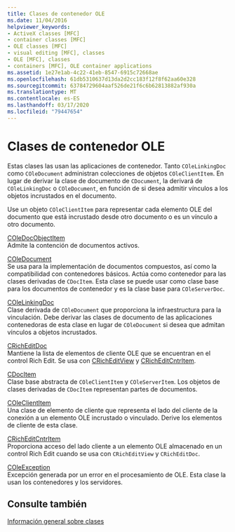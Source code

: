 ```yaml
---
title: Clases de contenedor OLE
ms.date: 11/04/2016
helpviewer_keywords:
- ActiveX classes [MFC]
- container classes [MFC]
- OLE classes [MFC]
- visual editing [MFC], classes
- OLE [MFC], classes
- containers [MFC], OLE container applications
ms.assetid: 1e27e1ab-4c22-41eb-8547-6915c72668ae
ms.openlocfilehash: 61db5310637d13da2d2cc183f12f8f62aa60e328
ms.sourcegitcommit: 63784729604aaf526de21f6c6b62813882af930a
ms.translationtype: MT
ms.contentlocale: es-ES
ms.lasthandoff: 03/17/2020
ms.locfileid: "79447654"
---
```

# <a name="ole-container-classes"></a>Clases de contenedor OLE

Estas clases las usan las aplicaciones de contenedor. Tanto `COleLinkingDoc` como `COleDocument` administran colecciones de objetos `COleClientItem`. En lugar de derivar la clase de documento de `CDocument`, la derivará de `COleLinkingDoc` o `COleDocument`, en función de si desea admitir vínculos a los objetos incrustados en el documento.

Use un objeto `COleClientItem` para representar cada elemento OLE del documento que está incrustado desde otro documento o es un vínculo a otro documento.

[COleDocObjectItem](../mfc/reference/coledocobjectitem-class.md)<br/>
Admite la contención de documentos activos.

[COleDocument](../mfc/reference/coledocument-class.md)<br/>
Se usa para la implementación de documentos compuestos, así como la compatibilidad con contenedores básicos. Actúa como contenedor para las clases derivadas de `CDocItem`. Esta clase se puede usar como clase base para los documentos de contenedor y es la clase base para `COleServerDoc`.

[COleLinkingDoc](../mfc/reference/colelinkingdoc-class.md)<br/>
Clase derivada de `COleDocument` que proporciona la infraestructura para la vinculación. Debe derivar las clases de documento de las aplicaciones contenedoras de esta clase en lugar de `COleDocument` si desea que admitan vínculos a objetos incrustados.

[CRichEditDoc](../mfc/reference/cricheditdoc-class.md)<br/>
Mantiene la lista de elementos de cliente OLE que se encuentran en el control Rich Edit. Se usa con [CRichEditView](../mfc/reference/cricheditview-class.md) y [CRichEditCntrItem](../mfc/reference/cricheditcntritem-class.md).

[CDocItem](../mfc/reference/cdocitem-class.md)<br/>
Clase base abstracta de `COleClientItem` y `COleServerItem`. Los objetos de clases derivadas de `CDocItem` representan partes de documentos.

[COleClientItem](../mfc/reference/coleclientitem-class.md)<br/>
Una clase de elemento de cliente que representa el lado del cliente de la conexión a un elemento OLE incrustado o vinculado. Derive los elementos de cliente de esta clase.

[CRichEditCntrItem](../mfc/reference/cricheditcntritem-class.md)<br/>
Proporciona acceso del lado cliente a un elemento OLE almacenado en un control Rich Edit cuando se usa con `CRichEditView` y `CRichEditDoc`.

[COleException](../mfc/reference/coleexception-class.md)<br/>
Excepción generada por un error en el procesamiento de OLE. Esta clase la usan los contenedores y los servidores.

## <a name="see-also"></a>Consulte también

[Información general sobre clases](../mfc/class-library-overview.md)
